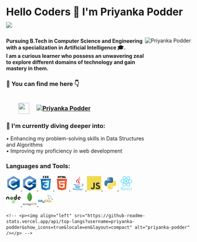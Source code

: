 <h1 align="left">
  Hello Coders 🚀 I'm Priyanka Podder
  <img src="https://raw.githubusercontent.com/syedareehaquasar/syedareehaquasar/master/gifs/Hi.gif" width="30px" />
</h1>

<img align="right" src="https://user-images.githubusercontent.com/62502140/118968813-ffe83c00-b989-11eb-8bcd-45f41037092b.png" alt="Priyanka Podder" height="400" />

<h4>
  Pursuing B.Tech in Computer Science and Engineering with a specialization in Artificial Intelligence 🎓.<br />
  I am a curious learner who possess an unwavering zeal to explore different domains of technology and gain mastery in them. 
</h4>

<p align="left">
  <h3 align="left"> 🔵 You can find me here 👇 <br><br>
  
  
&emsp;&emsp;<a href="https://www.linkedin.com/in/priyanka-podder-638a83223/" target="blank"><img align="center" src="https://upload.wikimedia.org/wikipedia/commons/c/ca/LinkedIn_logo_initials.png" height="30" width="30" /></a>
&emsp;<a href="https://github.com/Priyanka-Podder" target="blank"><img align="center" src="https://cdn.jsdelivr.net/npm/simple-icons@3.0.1/icons/github.svg" alt="Priyanka Podder" height="30" width="40" /></a>
<h3 align="left">🔵 I'm currently diving deeper into:</h3>
<p>• Enhancing my problem-solving skills in Data Structures and Algorithms
<br> • Improving my proficiency in web development
</p>


<h3 align="left">Languages and Tools:</h3>
<p align="left">
  <a href="https://www.cprogramming.com/" target="_blank">
    <img src="https://raw.githubusercontent.com/devicons/devicon/master/icons/c/c-original.svg" alt="C" width="40" height="40"/>
  </a>
  <a href="https://www.w3schools.com/cpp/" target="_blank">
    <img src="https://raw.githubusercontent.com/devicons/devicon/master/icons/cplusplus/cplusplus-original.svg" alt="C++" width="40" height="40"/>
  </a>
  <a href="https://www.w3schools.com/css/" target="_blank">
    <img src="https://raw.githubusercontent.com/devicons/devicon/master/icons/css3/css3-original-wordmark.svg" alt="CSS3" width="40" height="40"/>
  </a>
  <a href="https://www.w3.org/html/" target="_blank">
    <img src="https://raw.githubusercontent.com/devicons/devicon/master/icons/html5/html5-original-wordmark.svg" alt="HTML5" width="40" height="40"/>
  </a>
  <a href="https://www.java.com" target="_blank">
    <img src="https://raw.githubusercontent.com/devicons/devicon/master/icons/java/java-original.svg" alt="Java" width="40" height="40"/>
  </a>
  <a href="https://developer.mozilla.org/en-US/docs/Web/JavaScript" target="_blank">
    <img src="https://raw.githubusercontent.com/devicons/devicon/master/icons/javascript/javascript-original.svg" alt="JavaScript" width="40" height="40"/>
  </a>
  <a href="https://www.python.org" target="_blank">
    <img src="https://raw.githubusercontent.com/devicons/devicon/master/icons/python/python-original.svg" alt="Python" width="40" height="40"/>
  </a>
  <a href="https://reactjs.org/" target="_blank">
    <img src="https://raw.githubusercontent.com/devicons/devicon/master/icons/react/react-original-wordmark.svg" alt="React" width="40" height="40"/>
  </a>
  <a href="https://nodejs.org" target="_blank">
    <img src="https://raw.githubusercontent.com/devicons/devicon/master/icons/nodejs/nodejs-original-wordmark.svg" alt="Node.js" width="40" height="40"/>
  </a>
  <a href="https://www.mongodb.com/" target="_blank">
    <img src="https://raw.githubusercontent.com/devicons/devicon/master/icons/mongodb/mongodb-original-wordmark.svg" alt="MongoDB" width="40" height="40"/>
  </a>
  <a href="https://www.mysql.com/" target="_blank">
    <img src="https://raw.githubusercontent.com/devicons/devicon/master/icons/mysql/mysql-original-wordmark.svg" alt="MySQL" width="40" height="40"/>
  </a>

  
    <!-- <p><img align="left" src="https://github-readme-stats.vercel.app/api/top-langs?username=priyanka-podder&show_icons=true&locale=en&layout=compact" alt="priyanka-podder" /></p> -->

 <!-- <p>&nbsp;<img align="center" src="https://github-readme-stats.vercel.app/api?username=priyanka-podder&show_icons=true&locale=en" alt="priyanka-podder" /></p> -->

 <!-- <p><img align="center" src="https://github-readme-streak-stats.herokuapp.com/?user=priyanka-podder&" alt="priyanka-podder" /></p> -->
</p>
<br><br>
 
 
